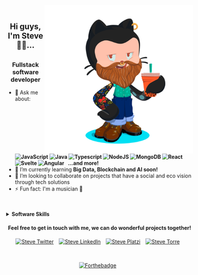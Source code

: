 <img align="right" src="https://github.com/stevecode21/stevecode21/blob/master/octocat_steve_nonbackground.png" alt="Steve" height=400px/>⠀⠀

<h2 align="center"> Hi guys, I'm Steve 🤙🏻... <h2>
<h3 align="center">Fullstack software developer</h3>

<ul>
  <li>💬 Ask me about: <br> <b><img src="https://img.shields.io/badge/JavaScript-F7DF1E?style=for-the-badge&logo=javascript&logoColor=black" alt="JavaScript" width="120" height="30"/> <img src="https://img.shields.io/badge/Java-ED8B00?style=for-the-badge&logo=java&logoColor=white" alt="Java" width="90" height="30"/> <img src="https://img.shields.io/badge/TypeScript-007ACC?style=for-the-badge&logo=typescript&logoColor=white" alt="Typescript" width="120" height="30"/> <img src="https://img.shields.io/badge/Node.js-43853D?style=for-the-badge&logo=node.js&logoColor=white" alt="NodeJS" width="100" height="30"/> <img src="https://img.shields.io/badge/MongoDB-4EA94B?style=for-the-badge&logo=mongodb&logoColor=white" alt="MongoDB" width="100" height="30"/> <img src="https://img.shields.io/badge/React-20232A?style=for-the-badge&logo=react&logoColor=61DAFB" alt="React" width="95" height="30"/> <img src="https://img.shields.io/badge/Svelte-4A4A55?style=for-the-badge&logo=svelte&logoColor=FF3E00" alt="Svelte" width="100" height="30"/> <img src="https://img.shields.io/badge/Angular-DD0031?style=for-the-badge&logo=angular&logoColor=white" alt="Angular" width="100" height="30"/>⠀...and more!</b></li>
  <li>🌱 I’m currently learning <b>Big Data, Blockchain and AI soon!</b></li>
  <li>👯 I’m looking to collaborate on projects that have a social and eco vision through tech solutions</li>
  <li>⚡ Fun fact: I'm a musician 🎸
</ul>

⠀
<details>
<summary><b>Software Skills</b></summary>
  <h2 align='center'>Programming Languages</h2>
      <p align="center">
        <a href="https://developer.mozilla.org/es/docs/Web/JavaScript" target="_blank"><img src="https://cdn.icon-icons.com/icons2/2108/PNG/512/javascript_icon_130900.png" alt="JavaScript" width="40" height="40"/><a/>⠀
        <a href="https://www.typescriptlang.org/" target="_blank"><img src="https://cdn.icon-icons.com/icons2/2415/PNG/512/typescript_original_logo_icon_146317.png" alt="TypeScript" width="40" height="40"/><a/>⠀
        <a href="https://www.java.com/es/" target="_blank"><img src="https://cdn.icon-icons.com/icons2/195/PNG/256/Java_23404.png" alt="Java" width="40" height="40"/><a/>⠀
      </p>
  ⠀
  ⠀
  ⠀
  <h2 align='center'>Backend / Serverless skills</h2>
    <p align="center">
      <a href="https://nodejs.org/es/" target="_blank"><img src="https://cdn.icon-icons.com/icons2/2415/PNG/512/nodejs_plain_logo_icon_146409.png" alt="NodeJS" width="40" height="40"/><a/>⠀
      <a href="https://nestjs.com/" target="_blank"><img src="https://cdn.icon-icons.com/icons2/2107/PNG/512/file_type_nestjs_icon_130355.png" alt="NestJS" width="40" height="40"/><a/>⠀
      <a href="https://expressjs.com/es/" target="_blank"><img src="https://i0.wp.com/www.artit-k.com/wp-content/uploads/2017/07/Cover-Express.js.png?resize=650%2C300" alt="ExpressJS" width="80" height="40"/><a/>⠀
      <a href="https://www.json.org/json-es.html" target="_blank"><img src="https://upload.wikimedia.org/wikipedia/commons/thumb/c/c9/JSON_vector_logo.svg/1200px-JSON_vector_logo.svg.png" alt="JSON" width="40" height="40"/><a/>⠀
        <a href="https://graphql.org/" target="_blank"><img src="https://cdn.icon-icons.com/icons2/2107/PNG/512/file_type_graphql_icon_130564.png" alt="GraphQL" width="40" height="40"/><a/>⠀
       <a href="https://developer.mozilla.org/es/docs/Glossary/API" target="_blank"><img src="https://www.univention.com/wp-content/uploads/2020/04/200416-rest-api.jpg" alt="RestAPI" width="100" height="40"/><a/>⠀
      <a href="https://firebase.google.com/" target="_blank"><img src="https://cdn.icon-icons.com/icons2/691/PNG/512/google_firebase_icon-icons.com_61475.png" alt="Firebase" width="50" height="50"/><a/>⠀
    </p>
  <h2 align='center'>Frontend web skills</h2>
      <p align="center">
        <a href="https://es.reactjs.org/" target="_blank"><img src="https://cdn.icon-icons.com/icons2/2108/PNG/512/react_icon_130845.png" alt="React" width="40" height="40"/><a/>⠀
        <a href="https://svelte.dev/" target="_blank"><img src="https://upload.wikimedia.org/wikipedia/commons/thumb/1/1b/Svelte_Logo.svg/1200px-Svelte_Logo.svg.png" alt="Svelte" width="35" height="40"/><a/>⠀
        <a href="https://www.electronjs.org/" target="_blank"><img src="https://upload.wikimedia.org/wikipedia/commons/thumb/9/91/Electron_Software_Framework_Logo.svg/1024px-Electron_Software_Framework_Logo.svg.png" alt="Electron" width="40" height="40"/><a/>⠀
        <a href="https://es.redux.js.org/" target="_blank"><img src="https://cdn.icon-icons.com/icons2/2415/PNG/512/redux_original_logo_icon_146365.png" alt="Redux" width="40" height="40"/><a/>⠀
        <a href="https://angular.io/" target="_blank"><img src="https://cdn.icon-icons.com/icons2/2108/PNG/512/angular_icon_130993.png" alt="Angular" width="40" height="40"/><a/>⠀
        <a href="https://graphql.org/" target="_blank"><img src="https://cdn.icon-icons.com/icons2/2107/PNG/512/file_type_graphql_icon_130564.png" alt="GraphQL" width="40" height="40"/><a/>⠀
        <a href="https://www.apollographql.com/" target="_blank"><img src="https://dimitr.im/static/b876b338c35d14291bff2641e50262b6/ff9b8/apollo.png" alt="Apollo" width="40" height="40"/><a/>⠀
        <a href="https://getbootstrap.com/" target="_blank"><img src="https://cdn.icon-icons.com/icons2/2415/PNG/512/bootstrap_plain_logo_icon_146619.png" alt="Bootstrap" width="40" height="40"/><a/>⠀
        <a href="https://www.w3schools.com/css/" target="_blank"><img src="https://www.markusantonwolf.com/media/pages/blog/tailwind-css/265298487-1596675041/tailwind-css-logo.svg" alt="TailwindCSS" width="40" height="40"/><a/>⠀
        <a href="https://www.w3schools.com/css/" target="_blank"><img src="https://cdn.icon-icons.com/icons2/844/PNG/512/CSS3_icon-icons.com_67069.png" alt="CSS3" width="40" height="40"/><a/>⠀
        <a href="https://nextjs.org/" target="_blank"><img src="https://cdn.auth0.com/blog/illustrations/nextjs.png" alt="NextJS" width="45" height="40"/><a/>⠀
        <a href="https://www.gatsbyjs.com/" target="_blank"><img src="https://cdn.icon-icons.com/icons2/2107/PNG/512/file_type_gatsby_icon_130583.png" alt="GatsbyJS" width="40" height="40"/><a/>⠀
        <a href="https://webpack.js.org/" target="_blank"><img src="https://cdn.icon-icons.com/icons2/2415/PNG/512/webpack_original_logo_icon_146300.png" alt="Webpack" width="40" height="40"/><a/>⠀
        <a href="https://babeljs.io/" target="_blank"><img src="https://upload.wikimedia.org/wikipedia/commons/thumb/0/02/Babel_Logo.svg/1200px-Babel_Logo.svg.png" alt="Babel" width="80" height="40"/><a/>⠀
      </p>
  <h2 align='center'>Frontend mobile skills</h2>
      <p align="center">
        <a href="https://reactnative.dev/" target="_blank"><img src="https://cdn.icon-icons.com/icons2/2389/PNG/512/react_logo_icon_144942.png" alt="React Native" width="40" height="40"/><a/>⠀
        <a href="https://reactnavigation.org/" target="_blank"><img src="https://reactnavigation.org/img/spiro.svg" alt="React Navigation" width="40" height="40"/><a/>⠀
        <a href="https://flutter.dev/" target="_blank"><img src="https://cdn.icon-icons.com/icons2/2107/PNG/512/file_type_flutter_icon_130599.png" alt="Flutter" width="40" height="40"/><a/>⠀
        <a href="https://kotlinlang.org/" target="_blank"><img src="https://cdn.icon-icons.com/icons2/2107/PNG/512/file_type_kotlin_icon_130487.png" alt="Kotlin" width="40" height="40"/>⠀
      </p><a/>⠀
  <h2 align='center'>Databases</h2>
    <p align="center">
       <a href="https://www.mysql.com/" target="_blank"><img src="https://cdn.icon-icons.com/icons2/2415/PNG/512/mysql_original_wordmark_logo_icon_146417.png" alt="MySQL" width="40" height="40"/><a/>⠀
       <a href="https://www.mongodb.com/3" target="_blank"><img src="https://cdn.icon-icons.com/icons2/2415/PNG/512/mongodb_original_wordmark_logo_icon_146425.png" alt="MongoDB" width="40" height="40"/><a/>⠀
    </p>
</details>

<h4 align='center' class='hello'>Feel free to get in touch with me, we can do wonderful projects together!</h4>
<p align='center'>
  <a href="https://twitter.com/stevecode21" target="_blank"><img align="center" src="https://cdn.icon-icons.com/icons2/836/PNG/512/Twitter_icon-icons.com_66803.png" alt="Steve Twitter" height="20" width="20"/></a>⠀
  <a href="https://www.linkedin.com/in/johanstivenssuarez/" onclick='window.open("https://www.linkedin.com/in/johanstivenssuarez/");return false;'><img align="center" src="https://cdn.icon-icons.com/icons2/2037/PNG/512/in_linked_linkedin_media_social_icon_124259.png" alt="Steve LinkedIn" height="20" width="20" /></a>⠀
  <a href="https://platzi.com/@johanstivensuarez21/" target="_blank"><img align="center" src="https://static.platzi.com/media/blog/unnamed-8089fc33-6322-4bd3-85de-1da032257d4b.png" alt="Steve Platzi" height="20" width="20" /></a>⠀
  <a href="https://bio.torre.co/es/suarezsteve21" target="_blank"><img align="center" src="https://torre-media.s3-us-west-2.amazonaws.com/subtorres/teletrabajo/torre.png" alt="Steve Torre" height="20" width="20" /></a>⠀
</p>
⠀


<p align='center'>
  <a href="https://forthebadge.com" target="_blank"><img align="center" src="https://forthebadge.com/images/badges/made-with-crayons.svg" alt="Forthebadge"/></a>⠀
</p>

